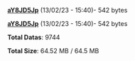 [**aY8JD5Jp**](/data/aY8JD5Jp.txt) (13/02/23 - 15:40)- 542 bytes

[**aY8JD5Jp**](/data/aY8JD5Jp.txt) (13/02/23 - 15:40)- 542 bytes

**Total Datas**: 9744

**Total Size**: 64.52 MB / 64.5 MB